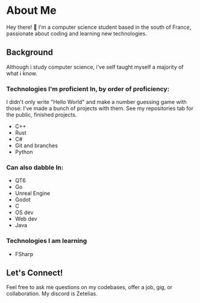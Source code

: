 # About Me

Hey there! 👋 I'm a computer science student based in the south of France, passionate about coding and learning new technologies.

## Background

Although i study computer science, i've self taught myself a majority of what i know.

### Technologies I'm proficient In, by order of proficiency:
I didn't only write "Hello World" and make a number guessing game with those: I've made a bunch of projects with them. See my repositories tab for the public, finished projects.
- C++
- Rust
- C#
- Git and branches
- Python

  
### Can also dabble In:
- QT6
- Go
- Unreal Engine
- Godot
- C
- OS dev
- Web dev
- Java

### Technologies I am learning
- FSharp

## Let's Connect!

Feel free to ask me questions on my codebases, offer a job, gig, or collaboration. My discord is Zetelias.
